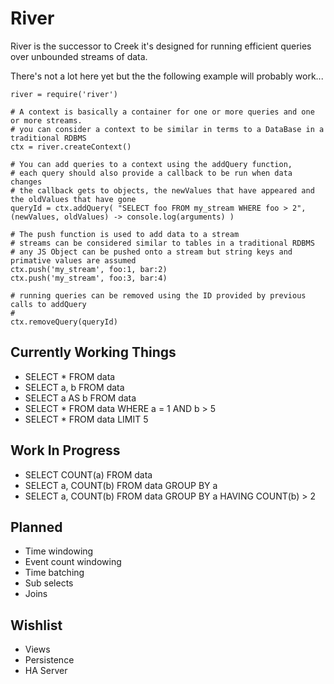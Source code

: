River
=====

River is the successor to Creek it's designed for running efficient queries over unbounded streams of data.

There's not a lot here yet but the the following example will probably work...

    river = require('river')

    # A context is basically a container for one or more queries and one or more streams.
    # you can consider a context to be similar in terms to a DataBase in a traditional RDBMS
    ctx = river.createContext()

    # You can add queries to a context using the addQuery function,
    # each query should also provide a callback to be run when data changes
    # the callback gets to objects, the newValues that have appeared and the oldValues that have gone
    queryId = ctx.addQuery( "SELECT foo FROM my_stream WHERE foo > 2", (newValues, oldValues) -> console.log(arguments) )

    # The push function is used to add data to a stream
    # streams can be considered similar to tables in a traditional RDBMS
    # any JS Object can be pushed onto a stream but string keys and primative values are assumed
    ctx.push('my_stream', foo:1, bar:2)
    ctx.push('my_stream', foo:3, bar:4)

    # running queries can be removed using the ID provided by previous calls to addQuery
    # 
    ctx.removeQuery(queryId)


Currently Working Things
------------------------

* SELECT * FROM data
* SELECT a, b FROM data
* SELECT a AS b FROM data
* SELECT * FROM data WHERE a = 1 AND b > 5
* SELECT * FROM data LIMIT 5


Work In Progress
----------------

* SELECT COUNT(a) FROM data
* SELECT a, COUNT(b) FROM data GROUP BY a
* SELECT a, COUNT(b) FROM data GROUP BY a HAVING COUNT(b) > 2


Planned
-------

* Time windowing
* Event count windowing
* Time batching
* Sub selects
* Joins


Wishlist
--------

* Views
* Persistence
* HA Server
